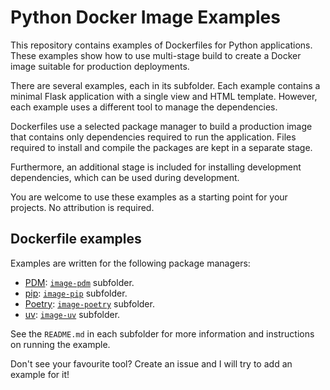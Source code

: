 # Python Docker Image Examples

This repository contains examples of Dockerfiles for Python applications. These examples show how to use multi-stage
build to create a Docker image suitable for production deployments.

There are several examples, each in its subfolder. Each example contains a minimal Flask application with
a single view and HTML template. However, each example uses a different tool to manage the dependencies.

Dockerfiles use a selected package manager to build a production image that contains only dependencies
required to run the application. Files required to install and compile the packages are kept in a separate stage.

Furthermore, an additional stage is included for installing development dependencies,
which can be used during development.

You are welcome to use these examples as a starting point for your projects. No attribution is required.


## Dockerfile examples

Examples are written for the following package managers:

* [PDM](https://pdm-project.org/en/latest/): [`image-pdm`](image-pdm/) subfolder.
* [pip](https://pip.pypa.io/en/stable/): [`image-pip`](image-pip/) subfolder.
* [Poetry](https://python-poetry.org): [`image-poetry`](image-poetry/) subfolder.
* [uv](https://github.com/astral-sh/uv): [`image-uv`](image-uv/) subfolder.

See the `README.md` in each subfolder for more information and instructions on running the example.

Don't see your favourite tool? Create an issue and I will try to add an example for it!
